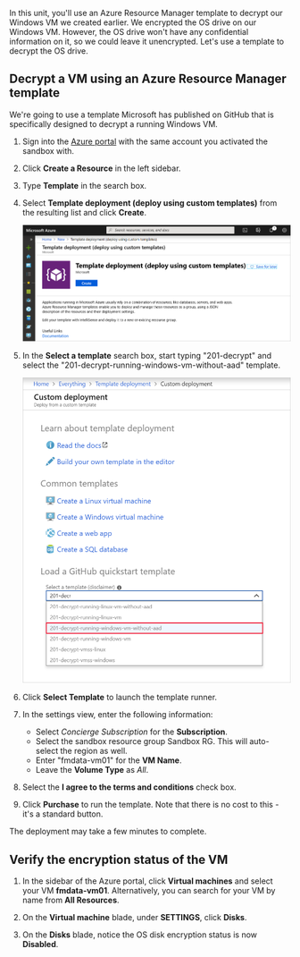 In this unit, you'll use an Azure Resource Manager template to decrypt our Windows VM we created earlier. We encrypted the OS drive on our Windows VM. However, the OS drive won't have any confidential information on it, so we could leave it unencrypted. Let's use a template to decrypt the OS drive.

## Decrypt a VM using an Azure Resource Manager template

We're going to use a template Microsoft has published on GitHub that is specifically designed to decrypt a running Windows VM.

1. Sign into the [Azure portal](https://portal.azure.com/learn.docs.microsoft.com?azure-portal=true) with the same account you activated the sandbox with.

1. Click **Create a Resource** in the left sidebar.

1. Type **Template** in the search box.

1. Select **Template deployment (deploy using custom templates)** from the resulting list and click **Create**.

    ![Screenshot showing the Template Deployment item selected with the Create button highlighted](../media/6-create-template.png)

1. In the **Select a template** search box, start typing "201-decrypt" and select the "201-decrypt-running-windows-vm-without-aad" template.

    ![Screenshot showing the Select a Template search box with auto-completion](../media/6-custom-deployment.png)

1. Click **Select Template** to launch the template runner.

1. In the settings view, enter the following information:
    - Select _Concierge Subscription_ for the **Subscription**.
    - Select the sandbox resource group <rgn>Sandbox RG</rgn>. This will auto-select the region as well.
    - Enter "fmdata-vm01" for the **VM Name**.
    - Leave the **Volume Type** as _All_.

1. Select the **I agree to the terms and conditions** check box.
1. Click **Purchase** to run the template. Note that there is no cost to this - it's a standard button.

The deployment may take a few minutes to complete.

## Verify the encryption status of the VM

1. In the sidebar of the Azure portal, click **Virtual machines** and select your VM **fmdata-vm01**. Alternatively, you can search for your VM by name from **All Resources**.

1. On the **Virtual machine** blade, under **SETTINGS**, click **Disks**.

1. On the **Disks** blade, notice the OS disk encryption status is now **Disabled**.
